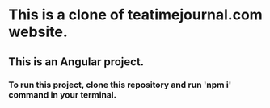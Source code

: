 # This is a clone of teatimejournal.com website.

## This is an Angular project.

### To run this project, clone this repository and run 'npm i' command in your terminal.
